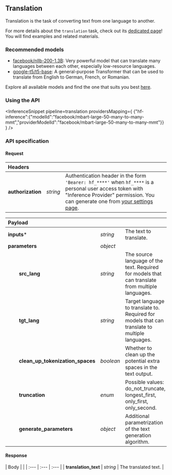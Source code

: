 <!---
This markdown file has been generated from a script. Please do not edit it directly.
For more details, check out:
- the `generate.ts` script: https://github.com/huggingface/hub-docs/blob/main/scripts/inference-providers/scripts/generate.ts
- the task template defining the sections in the page: https://github.com/huggingface/hub-docs/tree/main/scripts/inference-providers/templates/task/translation.handlebars
- the input jsonschema specifications used to generate the input markdown table: https://github.com/huggingface/huggingface.js/blob/main/packages/tasks/src/tasks/translation/spec/input.json
- the output jsonschema specifications used to generate the output markdown table: https://github.com/huggingface/huggingface.js/blob/main/packages/tasks/src/tasks/translation/spec/output.json
- the snippets used to generate the example:
  - curl: https://github.com/huggingface/huggingface.js/blob/main/packages/tasks/src/snippets/curl.ts
  - python: https://github.com/huggingface/huggingface.js/blob/main/packages/tasks/src/snippets/python.ts
  - javascript: https://github.com/huggingface/huggingface.js/blob/main/packages/tasks/src/snippets/js.ts
- the "tasks" content for recommended models: https://huggingface.co/api/tasks
--->

## Translation

Translation is the task of converting text from one language to another.

<Tip>

For more details about the `translation` task, check out its [dedicated page](https://huggingface.co/tasks/translation)! You will find examples and related materials.

</Tip>

### Recommended models

- [facebook/nllb-200-1.3B](https://huggingface.co/facebook/nllb-200-1.3B): Very powerful model that can translate many languages between each other, especially low-resource languages.
- [google-t5/t5-base](https://huggingface.co/google-t5/t5-base): A general-purpose Transformer that can be used to translate from English to German, French, or Romanian.

Explore all available models and find the one that suits you best [here](https://huggingface.co/models?inference=warm&pipeline_tag=translation&sort=trending).

### Using the API


<InferenceSnippet
    pipeline=translation
    providersMapping={ {"hf-inference":{"modelId":"facebook/mbart-large-50-many-to-many-mmt","providerModelId":"facebook/mbart-large-50-many-to-many-mmt"}} }
/>



### API specification

#### Request

| Headers |   |    |
| :--- | :--- | :--- |
| **authorization** | _string_ | Authentication header in the form `'Bearer: hf_****'` when `hf_****` is a personal user access token with "Inference Provider" permission. You can generate one from [your settings page](https://huggingface.co/settings/tokens/new?ownUserPermissions=inference.serverless.write&tokenType=fineGrained). |


| Payload |  |  |
| :--- | :--- | :--- |
| **inputs*** | _string_ | The text to translate. |
| **parameters** | _object_ |  |
| **&nbsp;&nbsp;&nbsp;&nbsp;&nbsp;&nbsp;&nbsp;&nbsp;src_lang** | _string_ | The source language of the text. Required for models that can translate from multiple languages. |
| **&nbsp;&nbsp;&nbsp;&nbsp;&nbsp;&nbsp;&nbsp;&nbsp;tgt_lang** | _string_ | Target language to translate to. Required for models that can translate to multiple languages. |
| **&nbsp;&nbsp;&nbsp;&nbsp;&nbsp;&nbsp;&nbsp;&nbsp;clean_up_tokenization_spaces** | _boolean_ | Whether to clean up the potential extra spaces in the text output. |
| **&nbsp;&nbsp;&nbsp;&nbsp;&nbsp;&nbsp;&nbsp;&nbsp;truncation** | _enum_ | Possible values: do_not_truncate, longest_first, only_first, only_second. |
| **&nbsp;&nbsp;&nbsp;&nbsp;&nbsp;&nbsp;&nbsp;&nbsp;generate_parameters** | _object_ | Additional parametrization of the text generation algorithm. |


#### Response

| Body |  |
| :--- | :--- | :--- |
| **translation_text** | _string_ | The translated text. |

